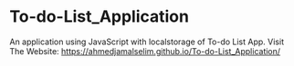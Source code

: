 # To-do-List_Application

An application using JavaScript with localstorage of To-do List App.
Visit The Website: https://ahmedjamalselim.github.io/To-do-List_Application/
